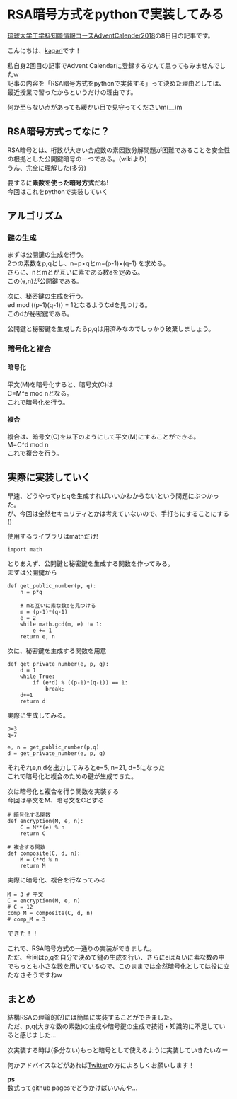 # RSA暗号方式をpythonで実装してみる
[琉球大学工学科知能情報コースAdventCalender2018](https://adventar.org/calendars/3436)の8日目の記事です。

こんにちは、[kagari](https://twitter.com/kagarin_ie)です！

私自身2回目の記事でAdvent Calendarに登録するなんて思ってもみませんでしたw  
記事の内容を「RSA暗号方式をpythonで実装する」って決めた理由としては、最近授業で習ったからというだけの理由です。

何か至らない点があっても暖かい目で見守ってくださいm(__)m

## RSA暗号方式ってなに？
RSA暗号とは、桁数が大きい合成数の素因数分解問題が困難であることを安全性の根拠とした公開鍵暗号の一つである。(wikiより)  
うん、完全に理解した(多分)  

要するに**素数を使った暗号方式**だね!  
今回はこれをpythonで実装していく

## アルゴリズム
### 鍵の生成
まずは公開鍵の生成を行う。  
2つの素数をp,qとし、n=p×qとm=(p-1)×(q-1) を求める。  
さらに、nとmとが互いに素である数$e$を定める。  
この(e,n)が公開鍵である。  

次に、秘密鍵の生成を行う。  
ed mod ((p-1)(q-1)) = 1となるようなdを見つける。  
このdが秘密鍵である。

公開鍵と秘密鍵を生成したらp,qは用済みなのでしっかり破棄しましょう。

### 暗号化と複合

#### 暗号化
平文(M)を暗号化すると、暗号文(C)は  
C=M^e mod nとなる。  
これで暗号化を行う。

#### 複合
複合は、暗号文(C)を以下のようにして平文(M)にすることができる。   
M=C^d mod n  
これで複合を行う。

## 実際に実装していく
早速、どうやってpとqを生成すればいいかわからないという問題にぶつかった。  
が、今回は全然セキュリティとかは考えていないので、手打ちにすることにする()

使用するライブラリはmathだけ!

    import math
    
とりあえず、公開鍵と秘密鍵を生成する関数を作ってみる。  
まずは公開鍵から
    
    def get_public_number(p, q):
        n = p*q
    
        # mと互いに素な数eを見つける
        m = (p-1)*(q-1)
        e = 2
        while math.gcd(m, e) != 1:
            e += 1
        return e, n
        
次に、秘密鍵を生成する関数を用意
    
    def get_private_number(e, p, q):
        d = 1
        while True:
            if (e*d) % ((p-1)*(q-1)) == 1:
                break;
        d+=1
        return d

 実際に生成してみる。
 
    p=3
    q=7
    
    e, n = get_public_number(p,q)
    d = get_private_number(e, p, q)
    
それぞれe,n,dを出力してみるとe=5, n=21, d=5になった  
これで暗号化と複合のための鍵が生成できた。

次は暗号化と複合を行う関数を実装する  
今回は平文をM、暗号文をCとする

    # 暗号化する関数
    def encryption(M, e, n):
        C = M**(e) % n
        return C

    # 複合する関数
    def composite(C, d, n):
        M = C**d % n
        return M

実際に暗号化、複合を行なってみる

    M = 3 # 平文
    C = encryption(M, e, n)
    # C = 12
    comp_M = composite(C, d, n)
    # comp_M = 3
    
できた！！

これで、RSA暗号方式の一通りの実装ができました。  
ただ、今回はp,qを自分で決めて鍵の生成を行い、さらにeは互いに素な数の中でもっとも小さな数を用いているので、このままでは全然暗号化としては役に立たなさそうですねw  

## まとめ
結構RSAの理論的(?)には簡単に実装することができました。  
ただ、p,q(大きな数の素数)の生成や暗号鍵の生成で技術・知識的に不足していると感じました...

次実装する時は(多分ない)もっと暗号として使えるように実装していきたいなー

何かアドバイスなどがあれば[Twitter](https://twitter.com/kagarin_ie)の方によろしくお願いします！

**ps**  
数式ってgithub pagesでどうかけばいいんや...
